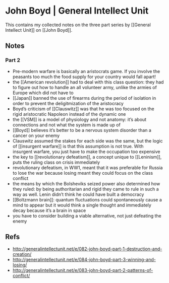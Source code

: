 # John Boyd | General Intellect Unit

This contains my collected notes on the three part series by [[General Intellect Unit]] on [[John Boyd]].


## Notes


### Part 2

-   Pre-modern warfare is basically an aristocrats game. If you involve the peasants too much the food supply for your country would fall apart!
-   the [[American revolution]] had to deal with this class question: they had to figure out how to handle an all volunteer army, unlike the armies of Europe which did not have to
-   [[Japan]] banned the use of firearms during the period of isolation in order to prevent the deligitmization of the aristocracy
-   Boyd&rsquo;s criticism of [[Clauswitz]] was that he was too focused on the rigid aristocratic Napoleon instead of the dynamic one
-   the [[VSM]] is a model of physiology and not anatomy: it&rsquo;s about connections and not what the system is made up of
-   [[Boyd]] believes it&rsquo;s better to be a nervous system disorder than a cancer on your enemy
-   Clauswitz assumed the stakes for each side was the same, but the logic of [[insurgent warfare]] is that this assumption is not true. With insurgent warfare, you just have to make the occupation too expensive
-   the key to [[revolutionary defeatism]], a concept unique to [[Leninism]], puts the ruling class on crisis immediately
-   revolutionary defeatism, in WW1, meant that it was preferable for Russia to lose the war because losing meant they could focus on the class conflict
-   the means by which the Bolsheviks seized power also determined how they ruled: by being authoritarian and rigid they came to rule in such a way as well. Lenin didn&rsquo;t think he could have built a democracy
-   [[Boltzmann brain]]: quantum fluctuations could spontaneously cause a mind to appear but it would think a single thought and immediately decay because it&rsquo;s a brain in space
-   you have to consider building a viable alternative, not just defeating the enemy


## Refs

-   http://generalintellectunit.net/e/082-john-boyd-part-1-destruction-and-creation/
-   http://generalintellectunit.net/e/084-john-boyd-part-3-winning-and-losing/
-   http://generalintellectunit.net/e/083-john-boyd-part-2-patterns-of-conflict/


